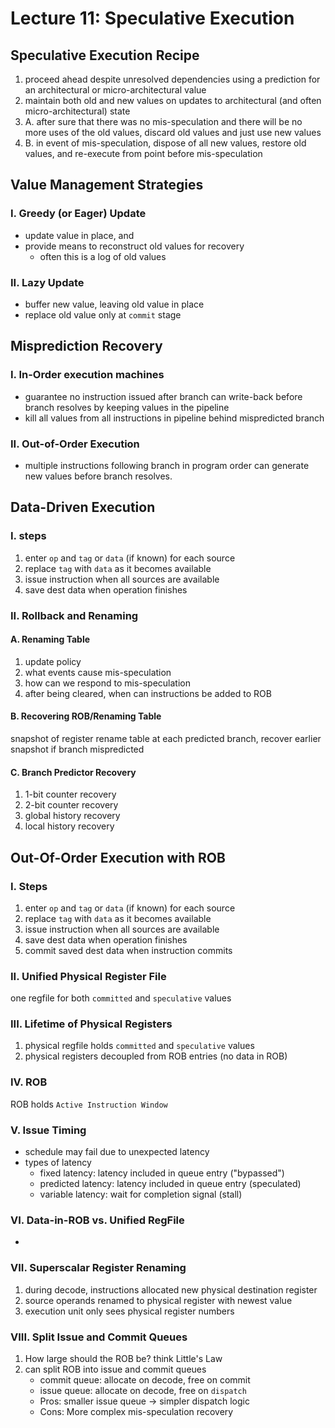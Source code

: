 # Lecture 11: Speculative Execution
## Speculative Execution Recipe
1. proceed ahead despite unresolved dependencies using a prediction for an architectural or micro-architectural value
2. maintain both old and new values on updates to architectural (and often micro-architectural) state
3. A. after sure that there was no mis-speculation and there will be no more uses of the old values, discard old values and just use new values
3. B. in event of mis-speculation, dispose of all new values, restore old values, and re-execute from point before mis-speculation
## Value Management Strategies
### I. Greedy (or Eager) Update
- update value in place, and
- provide means to reconstruct old values for recovery
    - often this is a log of old values
### II. Lazy Update
- buffer new value, leaving old value in place
- replace old value only at `commit` stage
## Misprediction Recovery
### I. In-Order execution machines
- guarantee no instruction issued after branch can write-back before branch resolves by keeping values in the pipeline
- kill all values from all instructions in pipeline behind mispredicted branch
### II. Out-of-Order Execution
- multiple instructions following branch in program order can generate new values before branch resolves.
## Data-Driven Execution
### I. steps
1. enter `op` and `tag` or `data` (if known) for each source
2. replace `tag` with `data` as it becomes available
3. issue instruction when all sources are available
4. save dest data when operation finishes
### II. Rollback and Renaming
#### A. Renaming Table
1. update policy
2. what events cause mis-speculation
3. how can we respond to mis-speculation
4. after being cleared, when can instructions be added to ROB
#### B. Recovering ROB/Renaming Table
snapshot of register rename table at each predicted branch, recover earlier snapshot if branch mispredicted
#### C. Branch Predictor Recovery
1. 1-bit counter recovery
2. 2-bit counter recovery
3. global history recovery
4. local history recovery
## Out-Of-Order Execution with ROB
### I. Steps
1. enter `op` and `tag` or `data` (if known) for each source
2. replace `tag` with `data` as it becomes available
3. issue instruction when all sources are available
4. save dest data when operation finishes
5. commit saved dest data when instruction commits
### II. Unified Physical Register File
one regfile for both `committed` and `speculative` values
### III. Lifetime of Physical Registers
1. physical regfile holds `committed` and `speculative` values
2. physical registers decoupled from ROB entries (no data in ROB)
### IV. ROB
ROB holds `Active Instruction Window`
### V. Issue Timing
- schedule may fail due to unexpected latency
- types of latency
    - fixed latency: latency included in queue entry ("bypassed")
    - predicted latency: latency included in queue entry (speculated)
    - variable latency: wait for completion signal (stall)
### VI. Data-in-ROB vs. Unified RegFile
-
### VII. Superscalar Register Renaming
1. during decode, instructions allocated new physical destination register
2. source operands renamed to physical register with newest value
3. execution unit only sees physical register numbers
### VIII. Split Issue and Commit Queues
1. How large should the ROB be? think Little's Law
2. can split ROB into issue and commit queues
    - commit queue: allocate on decode, free on commit
    - issue queue: allocate on decode, free on `dispatch`
    - Pros: smaller issue queue -> simpler dispatch logic
    - Cons: More complex mis-speculation recovery